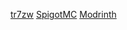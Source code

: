 [tr7zw](https://github.com/tr7zw)
[SpigotMC](https://www.spigotmc.org/resources/nbt-api.7939/)
[Modrinth](https://modrinth.com/plugin/nbtapi)